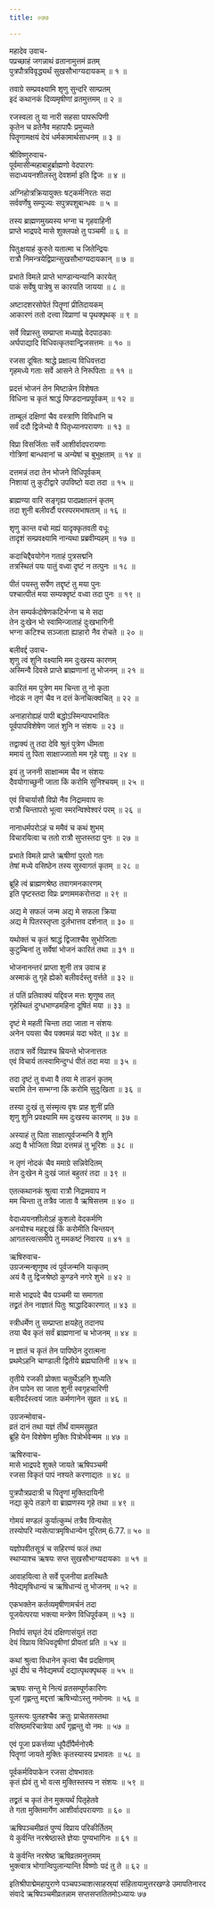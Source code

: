 ```yaml
---
title: ०७७

---
```

महादेव उवाच-  
पप्रच्छाहं जगन्नाथं व्रतानामुत्तमं व्रतम्  
पुत्रपौत्रविवृद्ध्यर्थं सुखसौभाग्यदायकम् ॥ १ ॥


तवाग्रे सम्प्रवक्ष्यामि शृणु सुन्दरि साम्प्रतम्  
इदं कथानकं दिव्यमृषीणां व्रतमुत्तमम् ॥ २ ॥


रजस्वला तु या नारी सहसा पापरूपिणी  
कृतेन च व्रतेनैव महापापैः प्रमुच्यते  
पितॄणामक्षयं देयं धर्मकामार्थसाधनम् ॥ ३ ॥


श्रीविष्णुरुवाच-  
पूर्वमासीन्महाबाहुर्ब्राह्मणो वेदपारगः  
सदाध्ययनशीलस्तु देवशर्मा इति द्विजः ॥ ४ ॥


अग्निहोत्रक्रियायुक्तः षट्कर्मनिरतः सदा  
सर्ववर्णेषु सम्पूज्यः सपुत्रपशुबान्धवः ॥ ५ ॥


तस्य ब्राह्मणमुख्यस्य भग्ना च गृहवाहिनी  
प्राप्ते भाद्रपदे मासे शुक्लपक्षे तु पञ्चमी ॥ ६ ॥


पितुःक्षयाहं कुरुते यतात्मा च जितेन्द्रियः  
रात्रौ निमन्त्रयेद्विप्रान्सुखसौभाग्यदायकान् ॥ ७ ॥


प्रभाते विमले प्राप्ते भाण्डान्यन्यानि कारयेत्  
पाकं सर्वेषु पात्रेषु स कारयति जायया ॥ ८ ॥


अष्टादशरसोपेतं पितॄणां प्रीतिदायकम्  
आकारणं ततो दत्त्वा विप्राणां च पृथक्पृथक् ॥ ९ ॥


सर्वे विप्रास्तु सम्प्राप्ता मध्याह्ने वेदपाठकाः  
अर्घपाद्यादि विधिवत्कृतवान्द्विजसत्तमः ॥ १० ॥


रजसा दूषितः श्राद्धे प्रक्षाल्य विधिवत्तदा  
गृहमध्ये गताः सर्वे आसने ते निरूपिताः ॥ ११ ॥


प्रदत्तं भोजनं तेन मिष्टान्नेन विशेषतः  
विधिना च कृतं श्राद्धं पिण्डदानप्रपूर्वकम् ॥ १२ ॥


ताम्बूलं दक्षिणां चैव वस्त्राणि विविधानि च  
सर्वं ददौ द्विजेभ्यो वै पितृध्यानपरायणः ॥ १३ ॥


विप्रा विसर्जिताः सर्वे आशीर्वादपरायणाः  
गोत्रिणां बान्धवानां च अन्येषां च बुभुक्षताम् ॥ १४ ॥


दत्तमन्नं तदा तेन भोजने विधिपूर्वकम्  
निशायां तु कुटीद्वारे उपविष्टो यदा तदा ॥ १५ ॥


ब्राह्मण्या वारि सङ्गृह्य पादप्रक्षालनं कृतम्  
तदा शुनी बलीवर्दौ परस्परमभाषताम् ॥ १६ ॥


शृणु कान्त वचो मह्यं यादृक्कृतवती वधूः  
तादृशं सम्प्रवक्ष्यामि नान्यथा प्रब्रवीम्यहम् ॥ १७ ॥


कदाचिद्दैवयोगेन गताहं पुत्रसद्मनि  
तत्रस्थितं पयः पातुं वध्वा दृष्टं न तत्पुनः ॥ १८ ॥


पीतं पयस्तु सर्पेण तद्दृष्टं तु मया पुनः  
पश्चात्पीतं मया सम्यक्दृष्टं वध्वा तदा पुनः ॥ १९ ॥


तेन सम्पर्कदोषेणकटिर्भग्ना च मे सदा  
तेन दुःखेन भो स्वामिन्जाताहं दुःखभागिनी  
भग्ना कटिश्च सञ्जाता ह्याहारो नैव रोचते ॥ २० ॥


बलीवर्द्द उवाच-  
शृणु त्वं शुनि वक्ष्यामि मम दुःखस्य कारणम्  
अस्मिन्वै दिवसे प्राप्ते ब्राह्मणानां तु भोजनम् ॥ २१ ॥


कारितं मम पुत्रेण मम चिन्ता तु नो कृता  
नोदकं न तृणं चैव न दत्तं केनचित्क्वचित् ॥ २२ ॥


अनाहारोह्यहं पापी बद्धोऽस्मिन्पापभावितः  
पूर्वपापविशेषेण जातं शुनि न संशयः ॥ २३ ॥


तद्वाक्यं तु तदा देवि श्रुतं पुत्रेण धीमता  
ममायं तु पिता साक्षाज्जातो मम गृहे पशुः ॥ २४ ॥


इयं तु जननी साक्षान्मम चैव न संशयः  
दैवयोगाच्छुनी जाता किं करोमि सुनिश्चयम् ॥ २५ ॥


एवं विचार्यासौ विप्रो नैव निद्रामवाप सः  
रात्रौ चिन्तापरो भूत्वा स्मरन्विश्वेश्वरं परम् ॥ २६ ॥


नानाधर्मपरोऽहं च ममैवं च कथं शुभम्  
विचारयित्वा च ततो रात्रौ सुप्तस्तदा पुनः ॥ २७ ॥


प्रभाते विमले प्राप्ते ऋषीणां पुरतो गतः  
तेषां मध्ये वसिष्ठेन तस्य सुस्वागतं कृतम् ॥ २८ ॥


ब्रूहि त्वं ब्राह्मणश्रेष्ठ तवागमनकारणम्  
इति पृष्टस्तदा विप्रः प्रणाममकरोत्तदा ॥ २९ ॥


अद्य मे सफलं जन्म अद्य मे सफला क्रिया  
अद्य मे पितरस्तृप्ता दुर्लभात्तव दर्शनात् ॥ ३० ॥


यथोक्तं च कृतं श्राद्धं द्विजाश्चैव सुभोजिताः  
कुटुम्बिनां तु सर्वेषां भोजनं कारितं तथा ॥ ३१ ॥


भोजनानन्तरं प्राप्ता शुनी तत्र उवाच ह  
अस्माकं तु गृहे ह्येको बलीवर्दस्तु वर्त्तते ॥ ३२ ॥


तं पतिं प्रतिवाक्यं यद्दिवज मत्तः शृणुष्व तत्  
गृहेस्थितं दुग्धभाण्डमहिना दूषितं मया ॥ ३३ ॥


दृष्टं मे महती चिन्ता तदा जाता न संशयः  
अनेन पयसा चैव पक्वमन्नं यदा भवेत् ॥ ३४ ॥


तदात्र सर्वे विप्राश्च म्रियन्ते भोजनात्ततः  
एवं विचार्य तत्स्वामिन्दुग्धं पीतं तदा मया ॥ ३५ ॥


तदा दृष्टं तु वध्वा वै तया मे ताडनं कृतम्  
चरामि तेन सम्भग्ना किं करोमि सुदुःखिता ॥ ३६ ॥


तस्या दुःखं तु संस्मृत्य वृषः प्राह शुनीं प्रति  
शृणु शुनि प्रवक्ष्यामि मम दुःखस्य कारणम् ॥ ३७ ॥


अस्याहं तु पिता साक्षात्पूर्वजन्मनि वै शुनि  
अद्य वै भोजिता विप्रा दत्तमन्नं तु भूरिशः ॥ ३८ ॥


न तृणं नोदकं चैव ममाग्रे सन्निवेदितम्  
तेन दुःखेन मे दुःखं जातं बहुतरं तदा ॥ ३९ ॥


एतत्कथानकं श्रुत्वा रात्रौ निद्रामवाप न  
मम चिन्ता तु तत्रैव जाता वै ऋषिसत्तम ॥ ४० ॥


वेदाध्ययनशीलोऽहं कुशलो वेदकर्मणि  
अनयोश्च महद्दुःखं किं करोमीति चिन्तयन्  
आगतस्त्वत्समीपे तु ममकष्टं निवारय ॥ ४१ ॥


ऋषिरुवाच-  
उग्रजन्मन्शृणुष्व त्वं पूर्वजन्मनि यत्कृतम्  
अयं वै तु द्विजश्रेष्ठो कुण्डने नगरे शुभे ॥ ४२ ॥


मासे भाद्रपदे चैव पञ्चमी या समागता  
तद्व्रतं तेन नाज्ञातं पितुः श्राद्धादिकारणात् ॥ ४३ ॥


स्त्रीधर्मेण तु सम्प्राप्ता क्षयहेतु तदानघ  
तया चैव कृतं सर्वं ब्राह्मणानां च भोजनम् ॥ ४४ ॥


न ज्ञातं च कृतं तेन पापिष्ठेन दुरात्मना  
प्रथमेऽहनि चाण्डाली द्वितीये ब्रह्मघातिनी ॥ ४५ ॥


तृतीये रजकी प्रोक्ता चतुर्थेऽहनि शुध्यति  
तेन पापेन सा जाता शुनी स्वगृहचारिणी  
बलीवर्दस्त्वयं जातः कर्मणानेन सुव्रत ॥ ४६ ॥


उग्रजन्मोवाच-  
व्रतं दानं तथा यज्ञं तीर्थं वाममसुव्रत  
ब्रूहि येन विशेषेण मुक्तिः पित्रोर्भवेन्मम ॥ ४७ ॥


ऋषिरुवाच-  
मासे भाद्रपदे शुक्ले जायते ऋषिपञ्चमी  
रजसा विकृतं पापं नश्यते करणाद्यतः ॥ ४८ ॥


पुत्रपौत्रप्रदात्री च पितॄणां मुक्तिदायिनी  
नद्या कूपे तडागे वा ब्राह्मणस्य गृहे तथा ॥ ४९ ॥


गोमयं मण्डलं कुर्यात्कुम्भं तत्रैव विन्यसेत्  
तस्योपरि न्यसेत्पात्रमृषिधान्येन पूरितम् 6.77.॥ ५० ॥


यज्ञोपवीतसूत्रं च सहिरण्यं फलं तथा  
स्थाप्याश्च ऋषयः सप्त सुखसौभाग्यदायकाः ॥ ५१ ॥


आवाहयित्वा ते सर्वे पूजनीया व्रतस्थितैः  
नैवेद्यमृषिधान्यं च ऋषिधान्यं तु भोजनम् ॥ ५२ ॥


एकभक्तेन कर्तव्यमृषीणामर्चनं तदा  
पूजयेत्परया भक्त्या मन्त्रेण विधिपूर्वकम् ॥ ५३ ॥


निर्वापं सघृतं देयं दक्षिणासंयुतं तदा  
देयं विप्राय विधिवदृषीणां प्रीयतां प्रति ॥ ५४ ॥


कथां श्रुत्वा विधानेन कृत्वा चैव प्रदक्षिणाम्  
धूपं दीपं च नैवेद्यमर्घ्यं दद्यात्पृथक्पृथक् ॥ ५५ ॥


ऋषयः सन्तु मे नित्यं व्रतसम्पूर्णकारिणः  
पूजां गृह्णन्तु मद्दत्तां ऋषिभ्योऽस्तु नमोनमः ॥ ५६ ॥


पुलस्त्यः पुलहश्चैव क्रतुः प्राचेतसस्तथा  
वसिष्ठमरिचात्रेया अर्घं गृह्णन्तु वो नमः ॥ ५७ ॥


एवं पूजा प्रकर्त्तव्या धूपैर्दीपैर्मनोरमैः  
पितॄणां जायते मुक्तिः कृतस्यास्य प्रभावतः ॥ ५८ ॥


पूर्वकर्मविपाकेन रजसा दोषभावतः  
कृतं ह्येवं तु भो वत्स मुक्तिस्तस्य न संशयः ॥ ५९ ॥


तद्व्रतं च कृतं तेन मुक्त्यर्थं पितृहेतवे  
ते गता मुक्तिमार्गेण आशीर्वादपरायणाः ॥ ६० ॥


ऋषिपञ्चमीव्रतं पुण्यं विप्राय परिकीर्तितम्  
ये कुर्वन्ति नरश्रेष्ठास्ते ज्ञेयाः पुण्यभागिनः ॥ ६१ ॥


ये कुर्वन्ति नरश्रेष्ठ ऋषिव्रतमनुत्तमम्  
भुक्त्वात्र भोगान्विपुलान्यान्ति विष्णोः पदं तु ते ॥ ६२ ॥


इतिश्रीपाद्मेमहापुराणे पञ्चपञ्चाशत्साहस्र्यां संहितायामुत्तरखण्डे उमापतिनारद  
संवादे ऋषिपञ्चमीव्रतन्नाम सप्तसप्ततितमोऽध्यायः ७७